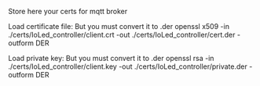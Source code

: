 Store here your certs for mqtt broker

Load certificate file:
But you must convert it to .der
openssl x509 -in ./certs/IoLed_controller/client.crt -out ./certs/IoLed_controller/cert.der -outform DER

Load private key:
But you must convert it to .der
openssl rsa -in ./certs/IoLed_controller/client.key -out ./certs/IoLed_controller/private.der -outform DER
